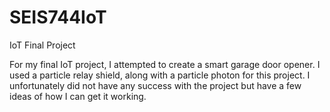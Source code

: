# SEIS744IoT
IoT Final Project 

For my final IoT project, I attempted to create a smart garage door opener. I used a particle relay shield, along with a particle photon for this project. I unfortunately did not have any success with the project but have a few ideas of how I can get it working. 

